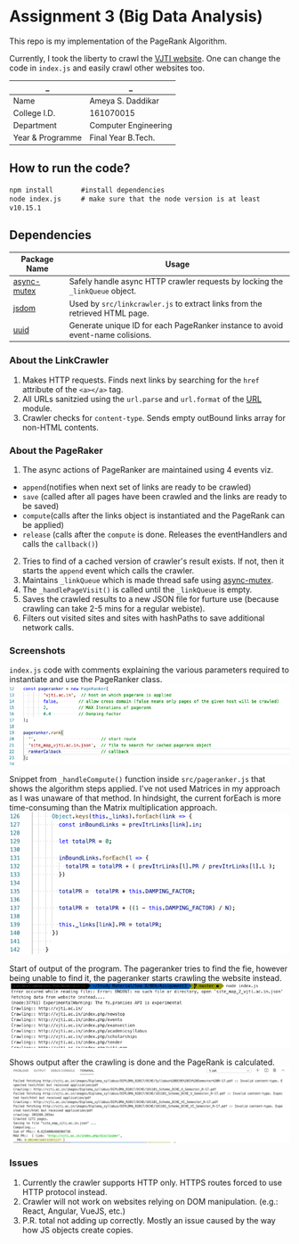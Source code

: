 # Assignment 3 (Big Data Analysis)

This repo is my implementation of the PageRank Algorithm.

Currently, I took the liberty to crawl the [VJTI website](http://vjti.ac.in). One can change the code in `index.js` and easily crawl other websites too.

  _           | _
------------- | -------------
Name             | Ameya S. Daddikar
College I.D.     | 161070015
Department       | Computer Engineering
Year & Programme | Final Year B.Tech.


## How to run the code?
```
npm install       #install dependencies
node index.js     # make sure that the node version is at least v10.15.1
```


## Dependencies
 Package Name | Usage
------------- | -------------
[async-mutex](https://www.npmjs.com/package/async-mutex)| Safely handle async HTTP crawler requests by locking the `_linkQueue` object.
[jsdom](https://www.npmjs.com/package/jsdom)| Used by `src/linkcrawler.js` to extract links from the retrieved HTML page. 
[uuid](https://www.npmjs.com/package/uuid)| Generate unique ID for each PageRanker instance to avoid event-name colisions.


### About the LinkCrawler
1. Makes HTTP requests. Finds next links by searching for the `href` attribute of the `<a></a>` tag.
2. All URLs sanitzied using the `url.parse` and `url.format` of the [URL](https://nodejs.org/api/url.html) module.
3. Crawler checks for `content-type`. Sends empty outBound links array for non-HTML contents.

### About the PageRaker
1. The async actions of PageRanker are maintained using 4 events viz. 
  - `append`(notifies when next set of links are ready to be crawled)
  - `save` (called after all pages have been crawled and the links are ready to be saved)  
  - `compute`(calls after the links object is instantiated and the PageRank can be applied)  
  - `release` (calls after the `compute` is done. Releases the eventHandlers and calls the `callback()`)


2. Tries to find of a cached version of crawler's result exists. If not, then it starts the `append` event which calls the crawler. 
3. Maintains `_linkQueue` which is made thread safe using [async-mutex](https://www.npmjs.com/package/async-mutex).
4. The `_handlePageVisit()` is called until the `_linkQueue` is empty.
5. Saves the crawled results to a new JSON file for furture use (because crawling can take 2-5 mins for a regular webiste). 
6. Filters out visited sites and sites with hashPaths to save additional network calls.


### Screenshots
`index.js` code with comments explaining the various parameters required to instantiate and use the PageRanker class.
![index.js](screenshots/ss1.png)

Snippet from `_handleCompute()` function inside `src/pageranker.js` that shows the algorithm steps applied. I've not used Matrices in my approach as I was unaware of that method. In hindsight, the current forEach is more time-consuming than the Matrix multiplication approach.
![PageRank Algo](screenshots/ss4.png)

Start of output of the program. The pageranker tries to find the fie, however being unable to find it, the pageranker starts crawling the website instead.
![crawling](screenshots/ss2.png)

Shows output after the crawling is done and the PageRank is calculated.
![result](screenshots/ss3.png)

### Issues
1. Currently the crawler supports HTTP only. HTTPS routes forced to use HTTP protocol instead.
2. Crawler will not work on websites relying on DOM manipulation. (e.g.: React, Angular, VueJS, etc.)
3. P.R. total not adding up correctly. Mostly an issue caused by the way how JS objects create copies.
